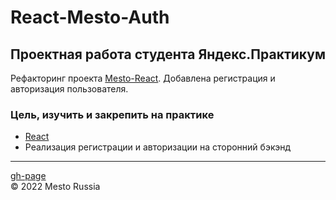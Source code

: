 # React-Mesto-Auth
## Проектная работа студента Яндекс.Практикум
Рефакторинг проекта [Mesto-React](https://github.com/cactys/mesto-react). Добавлена регистрация и авторизация пользователя.

### Цель, изучить и закрепить на практике
+ [React](https://ru.reactjs.org/docs/getting-started.html)
+ Реализация регистрации и авторизации на сторонний бэкэнд

---
[gh-page](https://cactys.github.io/react-mesto-auth/)  
&copy; 2022 Mesto Russia
